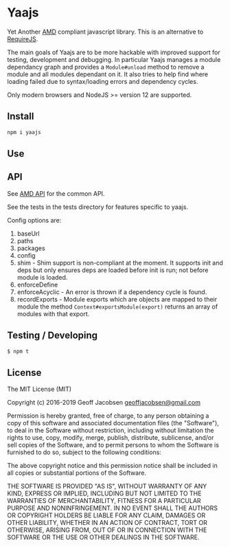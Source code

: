 # Yaajs

Yet Another [AMD](https://github.com/amdjs/amdjs-api) compliant
javascript library. This is an alternative to
[RequireJS](https://github.com/jrburke/requirejs).

The main goals of Yaajs are to be more hackable with improved support
for testing, development and debugging. In particular Yaajs manages a
module dependancy graph and provides a `Module#unload` method to remove
a module and all modules dependant on it. It also tries to help find
where loading failed due to syntax/loading errors and dependency
cycles.

Only modern browsers and NodeJS >= version 12 are supported.


## Install

```sh
npm i yaajs
```

## Use

## API

See [AMD API](https://github.com/amdjs/amdjs-api) for the common API.

See the tests in the tests directory for features specific to yaajs.

Config options are:

1. baseUrl
1. paths
1. packages
1. config
1. shim - Shim support is non-compliant at the moment. It supports
   init and deps but only ensures deps are loaded before init is run;
   not before module is loaded.
1. enforceDefine
1. enforceAcyclic - An error is thrown if a dependency cycle is found.
1. recordExports - Module exports which are objects are mapped to
   their module the method `Context#exportsModule(export)` returns an
   array of modules with that export.


## Testing / Developing

```sh
$ npm t
```

## License

The MIT License (MIT)

Copyright (c) 2016-2019 Geoff Jacobsen <geoffjacobsen@gmail.com>

Permission is hereby granted, free of charge, to any person obtaining a copy
of this software and associated documentation files (the "Software"), to deal
in the Software without restriction, including without limitation the rights
to use, copy, modify, merge, publish, distribute, sublicense, and/or sell
copies of the Software, and to permit persons to whom the Software is
furnished to do so, subject to the following conditions:

The above copyright notice and this permission notice shall be included in
all copies or substantial portions of the Software.

THE SOFTWARE IS PROVIDED "AS IS", WITHOUT WARRANTY OF ANY KIND, EXPRESS OR
IMPLIED, INCLUDING BUT NOT LIMITED TO THE WARRANTIES OF MERCHANTABILITY,
FITNESS FOR A PARTICULAR PURPOSE AND NONINFRINGEMENT. IN NO EVENT SHALL THE
AUTHORS OR COPYRIGHT HOLDERS BE LIABLE FOR ANY CLAIM, DAMAGES OR OTHER
LIABILITY, WHETHER IN AN ACTION OF CONTRACT, TORT OR OTHERWISE, ARISING FROM,
OUT OF OR IN CONNECTION WITH THE SOFTWARE OR THE USE OR OTHER DEALINGS IN
THE SOFTWARE.
